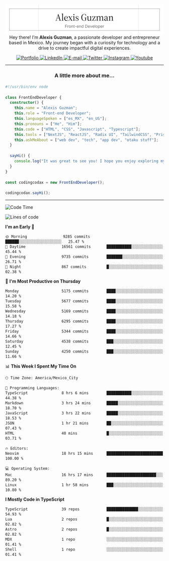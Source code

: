 <img align='right' src="./Banner.png" width="" />
<p align='center'>Hey there! I’m <strong>Alexis Guzman</strong>, a passionate developer and entrepreneur based in Mexico. My journey began with a curiosity for technology and a drive to create impactful digital experiences.</p>

<div align='center'>
  <a href='https://www.codingcodax.dev' target='_blank'>
    <img alt='Portfolio' src='https://img.shields.io/badge/Portfolio-black?logo=vercel&style=flat-square'>
  </a>
  <a href='https://linkedin.com/in/codingcodax' target='_blank'>
    <img alt='LinkedIn' src='https://img.shields.io/badge/LinkedIn-black?logo=LinkedIn&style=flat-square'>
  </a>
  <a href='mailto:hello@codingcodax.com' target='_blank'>
    <img alt='E-mail' src='https://img.shields.io/badge/Email-black?logo=Gmail&style=flat-square'>
  </a>
  <a href='https://x.com/codingcodax' target='_blank'>
    <img alt='Twitter' src='https://img.shields.io/badge/X-black?logo=X&style=flat-square'>
  </a>
  <a href='https://www.instagram.com/codingcodax' target='_blank'>
    <img alt='Instagram' src='https://img.shields.io/badge/Instagram-black?logo=Instagram&style=flat-square'>
  </a>
  <a href='https://www.youtube.com/@codingcodax' target='_blank'>
    <img alt='Youtube' src='https://img.shields.io/badge/YouTube-black?logo=Youtube&style=flat-square'>
  </a>
</div>


---

<h3 align='center'>A little more about me...</h3>

```typescript
#!/usr/bin/env node

class FrontEndDeveloper {
  constructor() {
    this.name = "Alexis Guzman";
    this.role = "Front-end Developer";
    this.languageSpoken = ["es_MX", "en_US"];
    this.pronouns = ["He", "Him"];
    this.code = ["HTML", "CSS", "Javascript", "Typescript"];
    this.tools = ["NextJS", "ReactJS", "Radix UI", "TailwindCSS", "Prisma", "Shadcn UI"];
    this.askMeAbout = ["web dev", "tech", "app dev", "otaku stuff"];
  }

  sayHi() {
    console.log("It was great to see you! I hope you enjoy exploring my work.");
  }
}

const codingcodax = new FrontEndDeveloper();

codingcodax.sayHi();
```

---

<!--START_SECTION:waka-->
![Code Time](http://img.shields.io/badge/Code%20Time-3%2C210%20hrs%2052%20mins-blue)

![Lines of code](https://img.shields.io/badge/From%20Hello%20World%20I%27ve%20Written-11.0%20million%20lines%20of%20code-blue)

**I'm an Early 🐤** 

```text
🌞 Morning                9285 commits        ██████░░░░░░░░░░░░░░░░░░░   25.47 % 
🌆 Daytime                16561 commits       ███████████░░░░░░░░░░░░░░   45.44 % 
🌃 Evening                9735 commits        ███████░░░░░░░░░░░░░░░░░░   26.71 % 
🌙 Night                  867 commits         █░░░░░░░░░░░░░░░░░░░░░░░░   02.38 % 
```
📅 **I'm Most Productive on Thursday** 

```text
Monday                   5175 commits        ████░░░░░░░░░░░░░░░░░░░░░   14.20 % 
Tuesday                  5677 commits        ████░░░░░░░░░░░░░░░░░░░░░   15.58 % 
Wednesday                5169 commits        ████░░░░░░░░░░░░░░░░░░░░░   14.18 % 
Thursday                 6295 commits        ████░░░░░░░░░░░░░░░░░░░░░   17.27 % 
Friday                   5344 commits        ████░░░░░░░░░░░░░░░░░░░░░   14.66 % 
Saturday                 4538 commits        ███░░░░░░░░░░░░░░░░░░░░░░   12.45 % 
Sunday                   4250 commits        ███░░░░░░░░░░░░░░░░░░░░░░   11.66 % 
```


📊 **This Week I Spent My Time On** 

```text
🕑︎ Time Zone: America/Mexico_City

💬 Programming Languages: 
TypeScript               8 hrs 6 mins        ███████████░░░░░░░░░░░░░░   44.38 % 
Markdown                 3 hrs 24 mins       █████░░░░░░░░░░░░░░░░░░░░   18.70 % 
JavaScript               3 hrs 22 mins       █████░░░░░░░░░░░░░░░░░░░░   18.53 % 
JSON                     1 hr 21 mins        ██░░░░░░░░░░░░░░░░░░░░░░░   07.43 % 
HTML                     40 mins             █░░░░░░░░░░░░░░░░░░░░░░░░   03.71 % 

🔥 Editors: 
Neovim                   18 hrs 15 mins      █████████████████████████   100.00 % 

💻 Operating System: 
Mac                      16 hrs 17 mins      ██████████████████████░░░   89.20 % 
Linux                    1 hr 58 mins        ███░░░░░░░░░░░░░░░░░░░░░░   10.80 % 
```

**I Mostly Code in TypeScript** 

```text
TypeScript               39 repos            ██████████████░░░░░░░░░░░   54.93 % 
Lua                      2 repos             █░░░░░░░░░░░░░░░░░░░░░░░░   02.82 % 
Astro                    2 repos             █░░░░░░░░░░░░░░░░░░░░░░░░   02.82 % 
MDX                      1 repo              ░░░░░░░░░░░░░░░░░░░░░░░░░   01.41 % 
Shell                    1 repo              ░░░░░░░░░░░░░░░░░░░░░░░░░   01.41 % 
```




<!--END_SECTION:waka-->
